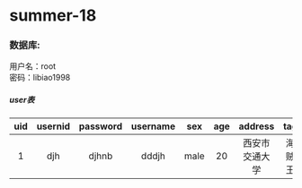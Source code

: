 # summer-18
### 数据库:
用户名：root<br/>
密码：libiao1998

##### user表
| uid | usernid | password | username | sex | age | address | tag |
|:-------:|:----:|:----:|:----:|:----:|:----:|:----:|:---:|
|1|djh|djhnb|dddjh|male|20|西安市交通大学|海贼王|


